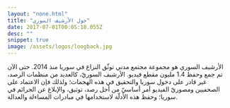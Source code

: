 ```yaml
---
layout: "none.html"
title: "حول الأرشيف السوري"
date: 2017-07-01T00:05:18.055Z
desc: ""
snippet: true
image: /assets/logos/loogback.jpg
---
```


الأرشيف السوري هو مجموعة مجتمع مدني توثّق النزاع في سوريا منذ 2014. حتى الآن تم جمع وحفظ 1.4 مليون مقطع فيديو. الأرشيف السوريّ، كالعديد من منظمات الرصد، غير قادر على دخول سوريا والتحقيق في هذه الهجمات؛ ولذلك فإن الاعتماد على الصحفيين ومصوريّ الفيديو أمر أساسيّ من أجل رصد، توثيق، والإبلاغ عن الجرائم في سوريا؛ وحفظ هذه الأدلّة لاستخدامها في مبادرات المساءلة والعدالة.
